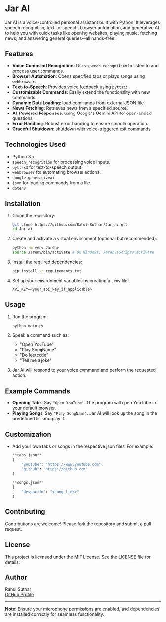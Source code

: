 # Jar AI

Jar AI is a voice-controlled personal assistant built with Python. It leverages speech recognition, text-to-speech, browser automation, and generative AI to help you with quick tasks like opening websites, playing music, fetching news, and answering general queries—all hands-free.

## Features
- **Voice Command Recognition**: Uses `speech_recognition` to listen to and process user commands.
- **Browser Automation**: Opens specified tabs or plays songs using `webbrowser`.
- **Text-to-Speech**: Provides voice feedback using `pyttsx3`.
- **Customizable Commands**: Easily extend the functionality with new commands.
- **Dynamic Data Loading**: load commands from external JSON file
- **News Fetching**: Retrieves news from a specified source.
- **AI-Powered Responses**: using Google's Gemini API for open-ended questions
- **Error Handling**: Robust error handling to ensure smooth operation.
- **Graceful Shutdown**: shutdown with voice-triggered exit commands


## Technologies Used
- Python 3.x
- `speech_recognition` for processing voice inputs.
- `pyttsx3` for text-to-speech output.
- `webbrowser` for automating browser actions.
- `google.generativeai`
- `json` for loading commands from a file.
- `dotenv`

## Installation
1. Clone the repository:
   ```bash
   git clone https://github.com/Rahul-Suthar/Jar_ai.git
   cd Jar_ai
   ```

2. Create and activate a virtual environment (optional but recommended):
   ```bash
   python -m venv Jarenv
   source Jarenv/bin/activate # On Windows: Jarenv\Scripts\activate
   ```

3. Install the required dependencies:
   ```bash
   pip install -r requirements.txt
   ```

4. Set up your environment variables by creating a `.env` file:
   ```
   API_KEY=<your_api_key_if_applicable>
   ```

## Usage
1. Run the program:
   ```bash
   python main.py
   ```

2. Speak a command such as:
   - "Open YouTube"
   - "Play SongName"
   - "Do leetcode"
   - "Tell me a joke"

3. Jar AI will respond to your voice command and perform the requested action.

## Example Commands
- **Opening Tabs**: Say `"Open YouTube"`. The program will open YouTube in your default browser.
- **Playing Songs**: Say `"Play SongName"`. Jar AI will look up the song in the predefined list and play it.

## Customization
- Add your own tabs or songs in the respective json files. For example:
   ```python
   **tabs.json**
   {
       "youtube": "https://www.youtube.com",
       "github": "https://github.com"
   }

   **songs.json**
   {
       "despacito": "<song_link>"
   }
   ```

## Contributing
Contributions are welcome! Please fork the repository and submit a pull request.

## License
This project is licensed under the MIT License. See the [LICENSE](LICENSE) file for details.

## Author
Rahul Suthar  
[GitHub Profile](https://github.com/Rahul-Suthar)

---

**Note**: Ensure your microphone permissions are enabled, and dependencies are installed correctly for seamless functionality.
